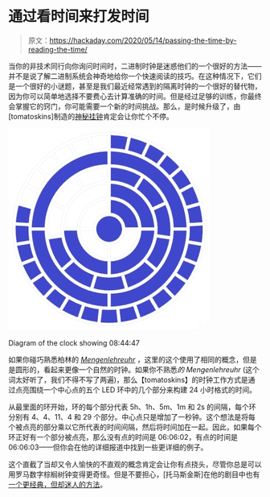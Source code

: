 # 通过看时间来打发时间

> 原文：<https://hackaday.com/2020/05/14/passing-the-time-by-reading-the-time/>

当你的非技术同行向你询问时间时，二进制时钟是迷惑他们的一个很好的方法——并不是说了解二进制系统会神奇地给你一个快速阅读的技巧。在这种情况下，它们是一个很好的小谜题，甚至是我们最近经常遇到的隔离时钟的一个很好的替代物，因为你可以简单地选择不要费心去计算准确的时间。但是经过足够的训练，你最终会掌握它的窍门，你可能需要一个新的时间挑战。那么，是时候升级了，由[tomatoskins]制造的[神秘挂钟](https://www.instructables.com/id/Circular-Mengenlehreuhr/)肯定会让你忙个不停。

![Example of the clock showing 08:44:47](img/21f6e60c7b6bcf7e56e9a95a1504190b.png)

Diagram of the clock showing 08:44:47

如果你碰巧熟悉柏林的 [*Mengenlehreuhr*](https://en.wikipedia.org/wiki/Mengenlehreuhr) ，这里的这个使用了相同的概念，但是是圆形的，看起来更像一个自然的时钟。如果你不熟悉*的 Mengenlehreuhr* (这个词太好听了，我们不得不写了两遍)，那么【tomatoskins】的时钟工作方式是通过点亮围绕一个中心点的五个 LED 环中的几个部分来构建 24 小时格式的时间。

从最里面的环开始，环的每个部分代表 5h、1h、5m、1m 和 2s 的间隔，每个环分别有 4、4、11、4 和 29 个部分。中心点只是增加了一秒钟。这个想法是将每个被点亮的部分乘以它所代表的时间间隔，然后将时间加在一起。因此，如果每个环正好有一个部分被点亮，那么没有点的时间是 06:06:02，有点的时间是 06:06:03——但你会在他的详细报道中找到一些更详细的例子。

这个直截了当却又令人愉快的不直观的概念肯定会让你有点挠头，尽管你总是可以用罗马数字棕榈树钟变得更奇怪。但是不要担心，[托马斯金斯]在他的剧目中也有[一个更经典，但却迷人的方法](https://hackaday.com/2020/04/03/minimalist-magnetic-minute-minder-mesmerizes/)。